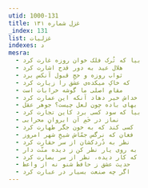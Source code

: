 ```yaml
---
utid: 1000-131
title: غزل شماره ۱۳۱
_index: 131
list: غزلیات
indexes: د
mesra:
  - بیا که تُرک فلک خوان روزه غارت کرد
  - هلال عید به دور قدح اشارت کرد
  - ثواب روزه و حجِ قبول آنکس برد
  - که خاکِ میکده‌ی عشق را زیارت کرد
  - مقامِ اصلی ما گوشه خرابات است
  - خداش خیر دهاد آنکه این عمارت کرد
  - بهای باده چون لعل چیست؟ جوهر عقل
  - بیا که سود کسی برد کاین تجارت کرد
  - نماز در خَمِ آن ابروانِ محرابی
  - کسی کند که به خون جگر طهارت کرد
  - فغان که نرگس جمّاش شیخِ شهر امروز
  - نظر به دُردکشان از سر حقارت کرد
  - به روی یار نظر کن ز دیده منّت دار
  - که کار دیده، نظر از سر بصارت کرد
  - حدیث عشق ز حافظ شنو نه از واعظ
  - اگر چه صنعت بسیار در عبارت کرد
---
```

